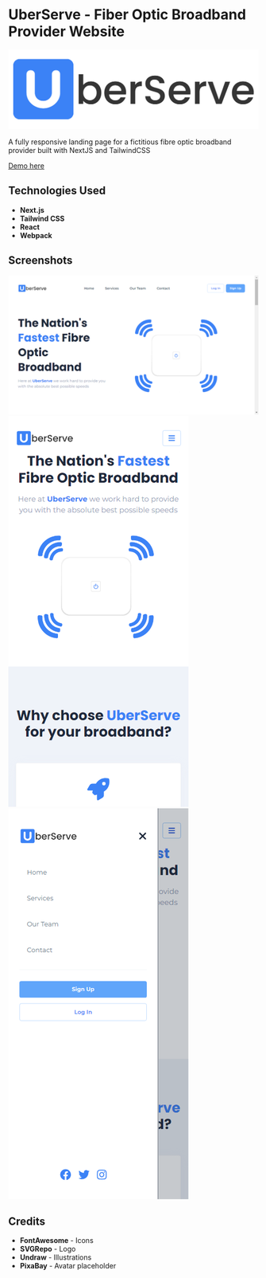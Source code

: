 # UberServe - Fiber Optic Broadband Provider Website

![UberServe Logo](/public/assets/imgs/logos/uberserve.png)

A fully responsive landing page for a fictitious fibre optic broadband provider built with NextJS and TailwindCSS

[Demo here](https://uberserve.jackscottow.com/)

## Technologies Used

- **Next.js**
- **Tailwind CSS**
- **React**
- **Webpack**

## Screenshots

![Desktop Screenshot](/public/assets/imgs/desktop-screenshot.png)
![Mobile Screenshot](/public/assets/imgs/mobile-screenshot1.png)
![Mobile Screenshot](/public/assets/imgs/mobile-screenshot2.png)

## Credits

- **FontAwesome** - Icons
- **SVGRepo** - Logo
- **Undraw** - Illustrations
- **PixaBay** - Avatar placeholder
